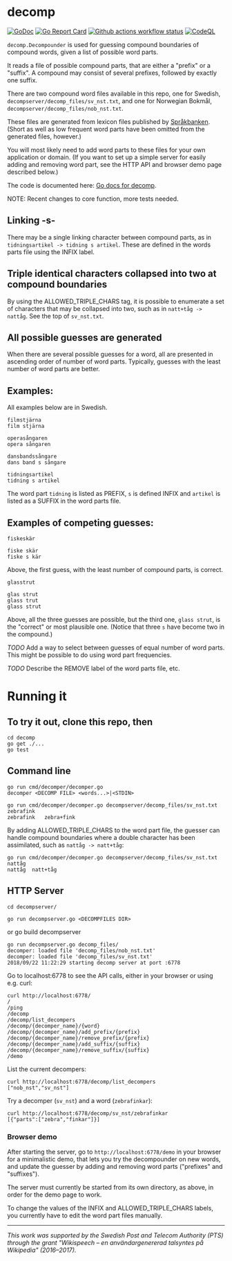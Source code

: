 # decomp

[![GoDoc](https://godoc.org/github.com/stts-se/decomp?status.svg)](https://godoc.org/github.com/stts-se/decomp) [![Go Report Card](https://goreportcard.com/badge/github.com/stts-se/decomp)](https://goreportcard.com/report/github.com/stts-se/decomp) [![Github actions workflow status](https://github.com/stts-se/decomp/workflows/Go/badge.svg)](https://github.com/stts-se/decomp/actions) [![CodeQL](https://github.com/stts-se/decomp/workflows/CodeQL/badge.svg)](https://github.com/stts-se/decomp/actions)

`decomp.Decompounder` is used for guessing compound boundaries of compound words, given a list of possible word parts.

It reads a file of possible compound parts, that are either a "prefix" or a "suffix". A compound may consist of several prefixes, followed by exactly one suffix.

There are two compound word files available in this repo, one for Swedish, `decompserver/decomp_files/sv_nst.txt`, and one for Norwegian Bokmål, `decompserver/decomp_files/nob_nst.txt`. 

These files are generated from lexicon files published by [Språkbanken](https://www.nb.no/sprakbanken/). (Short as well as low frequent word parts have been omitted from the generated files, however.)

You will most likely need to add word parts to these files for your own application or domain. (If you want to set up a simple server for easily adding and removing word part, see the HTTP API and browser demo page described below.)

The code is documented here: [Go docs for decomp](https://godoc.org/github.com/stts-se/decomp).

NOTE: Recent changes to core function, more tests needed.

## Linking -s-

There may be a single linking character between compound parts, as in `tidningsartikel -> tidning s artikel`. These are defined in the words parts file using the INFIX label.


## Triple identical characters collapsed into two at compound boundaries

By using the ALLOWED_TRIPLE_CHARS tag, it is possible to enumerate a set of characters that may be collapsed into two, such as in `natt+tåg -> nattåg`. 
See the top of `sv_nst.txt`.

## All possible guesses are generated

When there are several possible guesses for a word, all are presented in ascending order of number of word parts. Typically, guesses with the least number of word parts are better.


## Examples:

All examples below are in Swedish.

    filmstjärna
    film stjärna

    operasångaren
    opera sångaren

    dansbandssångare
    dans band s sångare

    tidningsartikel
    tidning s artikel    

The word part `tidning` is listed as  PREFIX, `s` is defined INFIX and `artikel` is listed as a SUFFIX in the word parts file.


## Examples of competing guesses:

    fiskeskär

    fiske skär
    fiske s kär

Above, the first guess, with the least number of compound parts, is correct.

    glasstrut

    glas strut
    glass trut
    glass strut
    

Above, all the three guesses are possible, but the third one, `glass strut`, is the "correct" or most plausible one. (Notice that three `s` have become two in the compound.)


*TODO* Add a way to select between guesses of equal number of word parts. This might be possible to do using word part frequencies. 

*TODO* Describe the REMOVE label of the word parts file, etc.

# Running it

## To try it out, clone this repo, then

    cd decomp
    go get ./...
    go test
    

## Command line

    go run cmd/decomper/decomper.go
    decomper <DECOMP FILE> <words...>|<STDIN>

    go run cmd/decomper/decomper.go decompserver/decomp_files/sv_nst.txt zebrafink
    zebrafink	zebra+fink


By adding ALLOWED_TRIPLE_CHARS to the word part file, the guesser can handle compound boundaries where a double character has been assimilated, such as `nattåg -> natt+tåg`:

    go run cmd/decomper/decomper.go decompserver/decomp_files/sv_nst.txt nattåg
    nattåg	natt+tåg


## HTTP Server

    cd decompserver/

    go run decompserver.go <DECOMPFILES DIR>

or
    go build
    decompserver <DECOMPFILES DIR>

    go run decompserver.go decomp_files/
    decomper: loaded file 'decomp_files/nob_nst.txt'
    decomper: loaded file 'decomp_files/sv_nst.txt'
    2018/09/22 11:22:29 starting decomp server at port :6778

 

Go to localhost:6778 to see the API calls, either in your browser or using e.g. curl:

    curl http://localhost:6778/
    /
    /ping
    /decomp
    /decomp/list_decompers
    /decomp/{decomper_name}/{word}
    /decomp/{decomper_name}/add_prefix/{prefix}
    /decomp/{decomper_name}/remove_prefix/{prefix}
    /decomp/{decomper_name}/add_suffix/{suffix}
    /decomp/{decomper_name}/remove_suffix/{suffix}
    /demo

List the current decompers:

    curl http://localhost:6778/decomp/list_decompers
    ["nob_nst","sv_nst"]


Try a decomper (`sv_nst`) and a word (`zebrafinkar`):

    curl http://localhost:6778/decomp/sv_nst/zebrafinkar
    [{"parts":["zebra","finkar"]}]



### Browser demo

After starting the server, go to `http://localhost:6778/demo` in your browser for a minimalistic demo, that lets you try the decompounder on new words, and update the guesser by adding and removing word parts ("prefixes" and "suffixes"). 

The server must currently be started from its own directory, as above, in order for the demo page to work.

To change the values of the INFIX and ALLOWED_TRIPLE_CHARS labels, you currently have to edit the word part files manually.



---
_This work was supported by the Swedish Post and Telecom Authority (PTS) through the grant "Wikispeech – en användargenererad talsyntes på Wikipedia" (2016–2017)._
